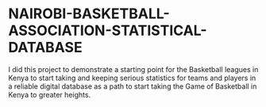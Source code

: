 # NAIROBI-BASKETBALL-ASSOCIATION-STATISTICAL-DATABASE
I did this project to demonstrate a starting point for the Basketball leagues in Kenya to start taking and keeping serious statistics for teams and players in a reliable digital database as a path to start taking the Game of Basketball in Kenya to greater heights. 
